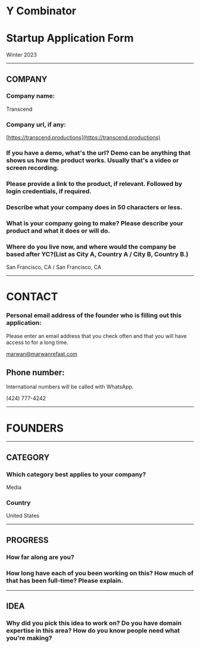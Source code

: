 # Y Combinator

# **Startup Application Form**

Winter 2023

---

## **COMPANY**

### **Company name:**

Transcend

### **Company url, if any:**

[https://transcend.productions](https://transcend.productions)

### If you have a demo, what's the url? Demo can be anything that shows us how the product works. Usually that's a video or screen recording.

### Please provide a link to the product, if relevant. Followed by login credentials, if required.

### Describe what your company does in 50 characters or less.

### What is your company going to make? Please describe your product and what it does or will do.

### Where do you live now, and where would the company be based after YC?(List as City A, Country A / City B, Country B.)

San Francisco, CA / San Francisco, CA

---

# CONTACT

### Personal email address of the founder who is filling out this application:

Please enter an email address that you check often and that you will have access to for a long time.

marwan@marwanrefaat.com

## Phone number:

International numbers will be called with WhatsApp.

(424) 777-4242

---

# FOUNDERS

---

## CATEGORY

### Which category best applies to your company?

Media

### Country

United States

---

## PROGRESS

### How far along are you?

### How long have each of you been working on this? How much of that has been full-time? Please explain.

---

## IDEA

### Why did you pick this idea to work on? Do you have domain expertise in this area? How do you know people need what you're making?
